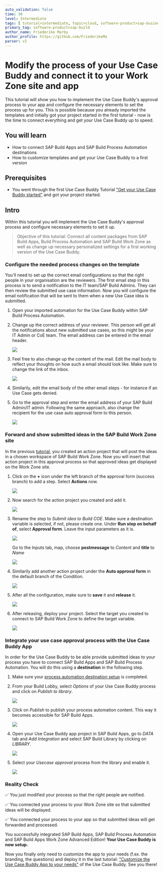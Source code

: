 ```yaml
---
auto_validation: false
time: 30
level: Intermediate
tags: [ tutorial>intermediate, topic>cloud, software-product>sap-business-technology-platform, software-product>sap-build, software-product>sap-build-work-zone--advanced-edition, software-product>sap-build-apps, software-product>sap-build-process-automation ]
primary_tag: software-product>sap-build
author_name: Friederike Marby
author_profile: https://github.com/FriederikeMa
parser: v2
---
```


# Modify the process of your Use Case Buddy and connect it to your Work Zone site and app
<!-- description --> This tutorial will show you how to implement the Use Case Buddy's approval process to your app and configure the necessary elements to set the process up for you. This is possible because you already imported the templates and initially got your project started in the first tutorial - now is the time to connect everything and get your Use Case Buddy up to speed.

## You will learn  
  - How to connect SAP Build Apps and SAP Build Process Automation destinations
  - How to customize templates and get your Use Case Buddy to a first version

## Prerequisites  
 -  You went through the first Use Case Buddy Tutorial ["Get your Use Case Buddy started"](https://developers.sap.com/tutorials/build-use-case-buddy.html)  and got your project started. 

## Intro
Within this tutorial you will implement the Use Case Buddy's approval process and configure necessary elements to set it up. 

>Objective of this tutorial: Connect all content packages from SAP Build Apps, Build Process Automation and SAP Build Work Zone as well as change up necessary personalized settings for a first working version of the Use Case Buddy.


### Configure the needed process changes on the template
You'll need to set up the correct email configurations so that the right people in your organisation are the reviewers. The first email step in this process is to send a notification to the IT team/SAP Build Admins. They can then review the submitted use case information. Now you will configure the email notification that will be sent to them when a new Use Case idea is submitted.

1. Open your imported automation for the Use Case Buddy within SAP Build Process Automation. 

1. Change up the correct address of your reviewer. This person will get all the notifications about new submitted use cases, so this might be your IT Admin or CoE team. The email address can be entered in the email header. 
    
    <!-- size:500px -->
    ![](visuals/emailaddress.png)

1. Feel free to also change up the content of the mail. Edit the mail body to reflect your thoughts on how such a email should look like.  Make sure to change the link of the inbox.
    
    <!-- size:300px -->
    ![](visuals/mailbody.png)

1. Similarily, edit the email body of the other email steps - for instance if an Use Case gets denied. 

1. Go to the approval step and enter the email address of your SAP Build Admin/IT admin.
   Following the same approach, also change the recipient for the use case auto approval form to this person.

    <!-- size:500px -->
    ![](visuals/Approval.png)



### Forward and show submitted ideas in the SAP Build Work Zone site

In the previous [tutorial](https://developers.sap.com/tutorials/build-use-case-buddy.html), you created an action project that will post the ideas in a chosen workspace of SAP Build Work Zone. Now you will insert that action project in this approval process so that approved ideas get displayed on the Work Zone site.

1. Click on the **+** icon under the left branch of the approval form (success branch) to add a step.  Select **Actions** now.
   
   <!-- size:500px -->
   ![](visuals/addaction.png)

2. Now search for the action project you created and add it. 
    
    <!-- size:500px -->
    ![](visuals/addaction2.png)
   
3. Rename the step to *Submit idea to Build COE*. Make sure a destination variable is selected, if not, please create one.
    Under **Run step on behalf of**, select **Approval form**. Leave the input parameters as it is.

    <!-- size:500px -->
    ![](visuals/Actionconfig.png)
    
    Go to the Inputs tab, map, choose **postmessage** to *Content* and **title** to *Name*

    <!-- size:500px -->
    ![](visuals/Actioninput.png)

4. Similarily add another action project under the **Auto approval form** in the default branch of the Condition.
   
     <!-- size:500px -->
    ![](visuals/Actionconfig2.png)

5. After all the configuration, make sure to **save** it and **release** it.

    <!-- size:500px -->
    ![](visuals/release.png)

6. After releasing, deploy your project. Select the target you created to connect to  SAP Build Work Zone to define the target variable.

    <!-- size:500px -->
    ![](visuals/Destination.png)


### Integrate your use case approval process with the Use Case Buddy App
In order for the Use Case Buddy to be able provide submitted ideas to your process you have to connect SAP Build Apps and SAP Build Process Automation. You will do this using a **destination** in the following step.

1. Make sure your [process automation destination setup](https://developers.sap.com/tutorials/spa-create-service-instance-destination.html) is completed. 

6. From your Build Lobby, select *Options* of your Use Case Buddy process and click on *Publish to library*.
    
    <!-- size:500px -->
    ![](visuals/publishtolibrary.png)
    

7. Click on *Publish* to publish your process automation content. This way it becomes accessible for SAP Build Apps.
    
    <!-- size:500px -->
    ![](visuals/publishbutton.png)

8.  Open your Use Case Buddy app project in SAP Build Apps, go to *DATA* tab and *Add Integration* and select SAP Build Library by clicking on *LIBRARY*.

    <!-- size:500px -->
    ![](visuals/BuildLibrary.png)

9.  Select your *Usecase approval* process from the library and enable it. 
    
    <!-- size:500px -->
    ![](visuals/processlibrary.png)
    


### Reality Check

✅ You just modified your process so that the right people are notified. 

✅ You connected your process to your Work Zone site so that submitted ideas will be displayed.

✅ You connected your process to your app so that submitted ideas will get forwarded and processed.

You successfully integrated SAP Build Apps, SAP Build Process Automation and SAP Build Apps Work Zone Advanced Edition! **Your Use Case Buddy is now setup.**

Now you finally only need to customize the app to your needs (f.ex. the branding, the questions) and deploy it in the last tutorial: ["Customize the Use Case Buddy App to your needs"](https://developers.sap.com/tutorials/build-use-case-buddy-customize.html) of the Use Case Buddy. See you there!